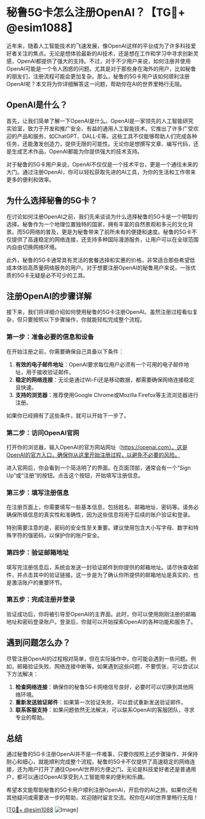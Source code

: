# 秘鲁5G卡怎么注册OpenAI？【TG💪+ @esim1088】

近年来，随着人工智能技术的飞速发展，像OpenAI这样的平台成为了许多科技爱好者关注的焦点。无论是想体验最新的AI技术，还是想在工作和学习中寻求创新灵感，OpenAI都提供了强大的支持。不过，对于不少用户来说，如何注册并使用OpenAI可能是一个令人困惑的问题。尤其是对于那些身在海外的用户，比如秘鲁的朋友们，注册流程可能会更加复杂。那么，秘鲁的5G卡用户该如何顺利注册OpenAI呢？本文将为你详细解答这一问题，帮助你在AI的世界里畅行无阻。

## OpenAI是什么？

首先，让我们简单了解一下OpenAI是什么。OpenAI是一家领先的人工智能研究实验室，致力于开发和推广安全、有益的通用人工智能技术。它推出了许多广受欢迎的产品和服务，如ChatGPT、DALL-E等。这些工具不仅能够帮助人们完成各种任务，还能激发创造力，提供无限的可能性。无论你是想撰写文章、编写代码，还是生成艺术作品，OpenAI都能为你提供强大的技术支持。

对于秘鲁的5G卡用户来说，OpenAI不仅仅是一个技术平台，更是一个通往未来的大门。通过注册OpenAI，你可以轻松获取先进的AI工具，为你的生活和工作带来更多的便利和效率。

## 为什么选择秘鲁的5G卡？

在讨论如何注册OpenAI之前，我们先来谈谈为什么选择秘鲁的5G卡是一个明智的选择。秘鲁作为一个地理位置独特的国家，拥有丰富的自然景观和多元的文化背景。而5G网络的普及，更是为秘鲁带来了前所未有的便捷和速度。秘鲁的5G卡不仅提供了高速稳定的网络连接，还支持多种国际漫游服务，让用户可以在全球范围内自由切换网络环境。

此外，秘鲁的5G卡通常具有灵活的套餐选择和实惠的价格，非常适合那些希望低成本体验高质量网络服务的用户。对于想要注册OpenAI的秘鲁用户来说，一张优质的5G卡无疑是必不可少的工具。

## 注册OpenAI的步骤详解

接下来，我们将详细介绍如何使用秘鲁的5G卡注册OpenAI。虽然注册过程看似复杂，但只要按照以下步骤操作，你就能轻松完成整个流程。

### 第一步：准备必要的信息和设备

在开始注册之前，你需要确保自己具备以下条件：

1. **有效的电子邮件地址**：OpenAI要求每位用户必须有一个可用的电子邮件地址，用于接收验证邮件。
2. **稳定的网络连接**：无论是通过Wi-Fi还是移动数据，都需要确保网络连接稳定且快速。
3. **支持的浏览器**：推荐使用Google Chrome或Mozilla Firefox等主流浏览器进行注册。

如果你已经拥有了这些条件，就可以开始下一步了。

### 第二步：访问OpenAI官网

打开你的浏览器，输入OpenAI的官方网站网址（https://openai.com）。这是OpenAI的官方入口，确保你从这里开始注册过程，以避免不必要的风险。

进入官网后，你会看到一个简洁明了的界面。在页面顶部，通常会有一个“Sign Up”或“注册”的按钮。点击这个按钮，开始填写注册信息。

### 第三步：填写注册信息

在注册页面上，你需要填写一些基本信息，包括姓名、邮箱地址、密码等。请务必确保所填信息的真实性和准确性，因为这些信息将用于后续的账户验证和登录。

特别需要注意的是，密码的安全性至关重要。建议使用包含大小写字母、数字和特殊字符的强密码，以保护你的账户安全。

### 第四步：验证邮箱地址

填写完注册信息后，系统会发送一封验证邮件到你提供的邮箱地址。请尽快查收邮件，并点击其中的验证链接。这一步是为了确认你所提供的邮箱地址是真实的，也是激活账户的重要环节。

### 第五步：完成注册并登录

验证成功后，你将被引导至OpenAI的主界面。此时，你可以使用刚刚注册的邮箱地址和密码登录账户。登录后，你就可以开始探索OpenAI的各种功能和服务了。

## 遇到问题怎么办？

尽管注册OpenAI的过程相对简单，但在实际操作中，你可能会遇到一些问题。例如，邮箱验证失败、网络连接中断等。如果遇到这些问题，不要慌张，可以尝试以下方法解决：

1. **检查网络连接**：确保你的秘鲁5G卡网络信号良好，必要时可以切换到其他网络环境。
2. **重新发送验证邮件**：如果第一次验证失败，可以尝试重新发送验证邮件。
3. **联系客服支持**：如果问题依然无法解决，可以联系OpenAI的客服团队，寻求专业的帮助。

## 总结

通过秘鲁的5G卡注册OpenAI并不是一件难事，只要你按照上述步骤操作，并保持耐心和细心，就能顺利完成整个流程。秘鲁的5G卡不仅提供了高速稳定的网络连接，还为用户打开了通往OpenAI世界的方便之门。无论是科技爱好者还是普通用户，都可以通过OpenAI享受到人工智能带来的便利和乐趣。

希望本文能帮助秘鲁的5G卡用户顺利注册OpenAI，开启你的AI之旅。如果你还有其他疑问或需要进一步的帮助，欢迎随时留言交流。祝你在AI的世界里畅行无阻！

[[TG💪+ @esim1088](https://t.me/s/esim1088) ![Image](https://i.postimg.cc/4NQfJmqS/Snipaste-2025-05-13-00-14-12.png)]